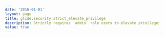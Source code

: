 ```yaml
---
date: '2016-01-01'
layout: page
title: glide.security.strict_elevate_privilege
description: Strictly requires 'admin' role users to elevate privileges as required. 
value: true 
---
```

